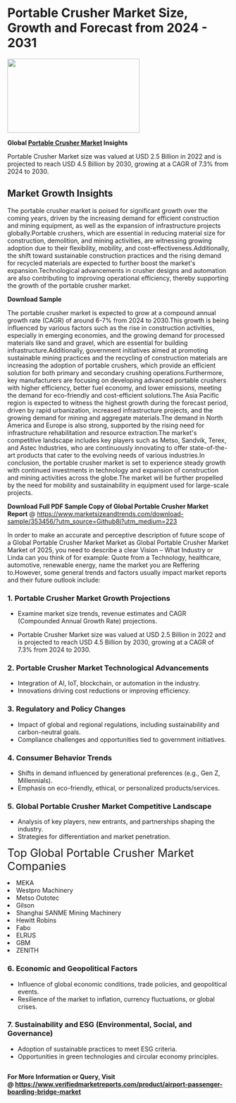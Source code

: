 <H1>Portable Crusher Market Size, Growth and Forecast from 2024 - 2031</H1><img class="aligncenter size-medium wp-image-584254" src="https://thirdeyenews.in/wp-content/uploads/2024/09/Global-Market-Research-300x168.jpeg" alt="" width="300" height="168" /><p><strong>Global&nbsp;<a href="https://www.marketsizeandtrends.com/download-sample/353456/?utm_source=Github8j?utm_medium=223">Portable Crusher Market</a> Insights</strong></p><p>Portable Crusher Market size was valued at USD 2.5 Billion in 2022 and is projected to reach USD 4.5 Billion by 2030, growing at a CAGR of 7.3% from 2024 to 2030.</p><p><h2>Market Growth Insights</h2> <p>The portable crusher market is poised for significant growth over the coming years, driven by the increasing demand for efficient construction and mining equipment, as well as the expansion of infrastructure projects globally.Portable crushers, which are essential in reducing material size for construction, demolition, and mining activities, are witnessing growing adoption due to their flexibility, mobility, and cost-effectiveness.Additionally, the shift toward sustainable construction practices and the rising demand for recycled materials are expected to further boost the market's expansion.Technological advancements in crusher designs and automation are also contributing to improving operational efficiency, thereby supporting the growth of the portable crusher market.</p> <p><strong>Download Sample</strong></p> <p>The portable crusher market is expected to grow at a compound annual growth rate (CAGR) of around 6-7% from 2024 to 2030.This growth is being influenced by various factors such as the rise in construction activities, especially in emerging economies, and the growing demand for processed materials like sand and gravel, which are essential for building infrastructure.Additionally, government initiatives aimed at promoting sustainable mining practices and the recycling of construction materials are increasing the adoption of portable crushers, which provide an efficient solution for both primary and secondary crushing operations.Furthermore, key manufacturers are focusing on developing advanced portable crushers with higher efficiency, better fuel economy, and lower emissions, meeting the demand for eco-friendly and cost-efficient solutions.The Asia Pacific region is expected to witness the highest growth during the forecast period, driven by rapid urbanization, increased infrastructure projects, and the growing demand for mining and aggregate materials.The demand in North America and Europe is also strong, supported by the rising need for infrastructure rehabilitation and resource extraction.The market's competitive landscape includes key players such as Metso, Sandvik, Terex, and Astec Industries, who are continuously innovating to offer state-of-the-art products that cater to the evolving needs of various industries.In conclusion, the portable crusher market is set to experience steady growth with continued investments in technology and expansion of construction and mining activities across the globe.The market will be further propelled by the need for mobility and sustainability in equipment used for large-scale projects.</p> <p><span class=""><strong>Download Full PDF Sample Copy of Global Portable Crusher Market Report</strong> @ <a href="https://www.marketsizeandtrends.com/download-sample/353456/?utm_source=Github8j?utm_medium=223" target="_blank">https://www.marketsizeandtrends.com/download-sample/353456/?utm_source=Github8j?utm_medium=223</a></span></p><p>In order to make an accurate and perceptive description of future scope of a Global&nbsp;Portable Crusher Market Market as Global&nbsp;Portable Crusher Market Market of 2025, you need to describe a clear Vision &ndash; What Industry or Linda can you think of for example: Quote from a Technology, healthcare, automotive, renewable energy, name the market you are Reffering to.However, some general trends and factors usually impact market reports and their future outlook include:</p><h3>1.&nbsp;<strong>Portable Crusher Market Growth Projections</strong></h3><ul><li>Examine market size trends, revenue estimates and CAGR (Compounded Annual Growth Rate) projections.</li><li><p>Portable Crusher Market size was valued at USD 2.5 Billion in 2022 and is projected to reach USD 4.5 Billion by 2030, growing at a CAGR of 7.3% from 2024 to 2030.</p></li></ul><h3>2.&nbsp;<strong>Portable Crusher Market Technological Advancements</strong></h3><ul><li>Integration of AI, IoT, blockchain, or automation in the industry.</li><li>Innovations driving cost reductions or improving efficiency.</li></ul><h3>3.&nbsp;<strong>Regulatory and Policy Changes</strong></h3><ul><li>Impact of global and regional regulations, including sustainability and carbon-neutral goals.</li><li>Compliance challenges and opportunities tied to government initiatives.</li></ul><h3>4.&nbsp;<strong>Consumer Behavior Trends</strong></h3><ul><li>Shifts in demand influenced by generational preferences (e.g., Gen Z, Millennials).</li><li>Emphasis on eco-friendly, ethical, or personalized products/services.</li></ul><h3>5.&nbsp;<strong>Global Portable Crusher Market Competitive Landscape</strong></h3><ul><li>Analysis of key players, new entrants, and partnerships shaping the industry.</li><li>Strategies for differentiation and market penetration.</li></ul><p data-pm-slice="1 1 []"><span style="color: inherit; font-family: inherit; font-size: 25px;">Top Global Portable Crusher Market Companies</span></p><div class="" data-test-id=""><p><li>MEKA</li><li> Westpro Machinery</li><li> Metso Outotec</li><li> Gilson</li><li> Shanghai SANME Mining Machinery</li><li> Hewitt Robins</li><li> Fabo</li><li> ELRUS</li><li> GBM</li><li> ZENITH</li></p></div><h3>6.&nbsp;<strong>Economic and Geopolitical Factors</strong></h3><ul><li>Influence of global economic conditions, trade policies, and geopolitical events.</li><li>Resilience of the market to inflation, currency fluctuations, or global crises.</li></ul><h3>7.&nbsp;<strong>Sustainability and ESG (Environmental, Social, and Governance)</strong></h3><ul><li>Adoption of sustainable practices to meet ESG criteria.</li><li>Opportunities in green technologies and circular economy principles.</li></ul><h2><strong style="font-size: 14px;">For More Information or Query, Visit @&nbsp;</strong><a style="background-color: #ffffff; font-size: 14px;" href="https://www.marketsizeandtrends.com/report/portable-crusher-market/" target="_blank">https://www.verifiedmarketreports.com/product/airport-passenger-boarding-bridge-market</a></h2>